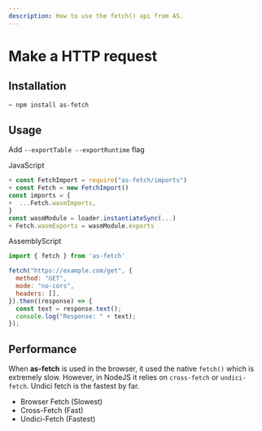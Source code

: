 ```yaml
---
description: How to use the fetch() api from AS.
---
```


# Make a HTTP request



## Installation

```bash
~ npm install as-fetch
```

## Usage

Add `--exportTable --exportRuntime` flag

JavaScript

```javascript
+ const FetchImport = require("as-fetch/imports")
+ const Fetch = new FetchImport()
const imports = {
+  ...Fetch.wasmImports,
}
const wasmModule = loader.instantiateSync(...)
+ Fetch.wasmExports = wasmModule.exports
```

AssemblyScript

```javascript
import { fetch } from 'as-fetch'

fetch("https://example.com/get", {
  method: "GET",
  mode: "no-cors",
  headers: [],
}).then((response) => {
  const text = response.text();
  console.log("Response: " + text);
});
```

## Performance

When **as-fetch** is used in the browser, it used the native `fetch()` which is extremely slow. However, in NodeJS it relies on `cross-fetch` or `undici-fetch`. Undici fetch is the fastest by far.

* Browser Fetch \(Slowest\)
* Cross-Fetch \(Fast\)
* Undici-Fetch \(Fastest\)

